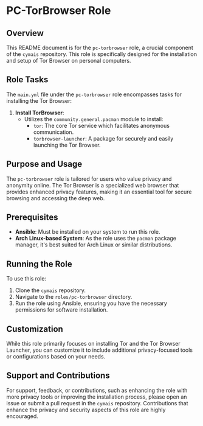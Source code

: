 # PC-TorBrowser Role

## Overview
This README document is for the `pc-torbrowser` role, a crucial component of the `cymais` repository. This role is specifically designed for the installation and setup of Tor Browser on personal computers.

## Role Tasks
The `main.yml` file under the `pc-torbrowser` role encompasses tasks for installing the Tor Browser:

1. **Install TorBrowser**:
   - Utilizes the `community.general.pacman` module to install:
     - `tor`: The core Tor service which facilitates anonymous communication.
     - `torbrowser-launcher`: A package for securely and easily launching the Tor Browser.

## Purpose and Usage
The `pc-torbrowser` role is tailored for users who value privacy and anonymity online. The Tor Browser is a specialized web browser that provides enhanced privacy features, making it an essential tool for secure browsing and accessing the deep web.

## Prerequisites
- **Ansible**: Must be installed on your system to run this role.
- **Arch Linux-based System**: As the role uses the `pacman` package manager, it's best suited for Arch Linux or similar distributions.

## Running the Role
To use this role:
1. Clone the `cymais` repository.
2. Navigate to the `roles/pc-torbrowser` directory.
3. Run the role using Ansible, ensuring you have the necessary permissions for software installation.

## Customization
While this role primarily focuses on installing Tor and the Tor Browser Launcher, you can customize it to include additional privacy-focused tools or configurations based on your needs.

## Support and Contributions
For support, feedback, or contributions, such as enhancing the role with more privacy tools or improving the installation process, please open an issue or submit a pull request in the `cymais` repository. Contributions that enhance the privacy and security aspects of this role are highly encouraged.